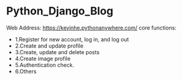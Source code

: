 # Python_Django_Blog
Web Address: https://kevinhe.pythonanywhere.com/
core functions:
 * 1.Register for new account, log in, and log out
 * 2.Create and update profile
 * 3.Create, update and delete posts
 * 4.Create image profile
 * 5.Authentication check. 
 * 6.Others 
